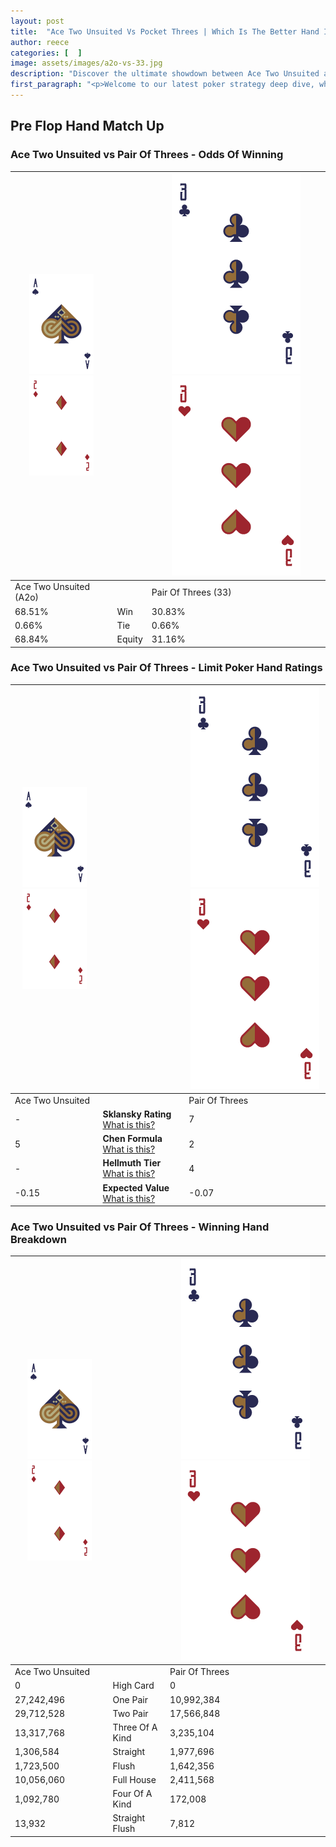 ```yaml
---
layout: post
title:  "Ace Two Unsuited Vs Pocket Threes | Which Is The Better Hand In Poker? A Complete Guide"
author: reece
categories: [  ]
image: assets/images/a2o-vs-33.jpg
description: "Discover the ultimate showdown between Ace Two Unsuited and Pair Of Threes in poker! Uncover the odds, strategies, and scenarios where one hand triumphs over the other. Get ready to up your poker game with this thrilling analysis."
first_paragraph: "<p>Welcome to our latest poker strategy deep dive, where we're pitting two distinct hands against each other in a high-stakes showdown: Ace Two Unsuited vs Pair Of Threes.</p><p>In the dynamic world of poker, every decision counts, and knowing which hand holds the upper hand is key to your success at the table.</p><p>In this article, we'll dissect these two hands, explore the scenarios where one dominates the other, and equip you with the knowledge to make strategic choices that can tip the odds in your favor.</p><p>Get ready to unravel the intriguing dynamics of these poker hands and elevate your game to new heights.</p>"
---
```




[comment]: # (sp0)

## Pre Flop Hand Match Up

<div class="table hand-ratings" markdown="1"> 



### Ace Two Unsuited vs Pair Of Threes - Odds Of Winning


    
| ![image info](assets/images/hand1/A.png) ![image info](assets/images/hand1/2o.png) |  | ![image info](assets/images/hand2/3.png) ![image info](assets/images/hand2/3o.png) |
| -------- | -------- | -------- |
| Ace Two Unsuited (A2o) |  | Pair Of Threes (33) |
| 68.51% | Win | 30.83% |
| 0.66% | Tie | 0.66% |
| 68.84% | Equity | 31.16% |




[comment]: # (sp1)



### Ace Two Unsuited vs Pair Of Threes - Limit Poker Hand Ratings


    
| ![image info](assets/images/hand1/A.png) ![image info](assets/images/hand1/2o.png) |  | ![image info](assets/images/hand2/3.png) ![image info](assets/images/hand2/3o.png) |
| -------- | -------- | -------- |
| Ace Two Unsuited |  | Pair Of Threes |
| - | **Sklansky Rating** [What is this?](/sklansky-rating-explained) | 7 |
| 5 | **Chen Formula** [What is this?](/chen-formula-explained) | 2 |
| - | **Hellmuth Tier** [What is this?](/Hellmuth-tier-explained) | 4 |
| -0.15 | **Expected Value** [What is this?](/expected-value-explained) | -0.07 |




[comment]: # (sp2)



### Ace Two Unsuited vs Pair Of Threes - Winning Hand Breakdown


    
| ![image info](assets/images/hand1/A.png) ![image info](assets/images/hand1/2o.png) |  | ![image info](assets/images/hand2/3.png) ![image info](assets/images/hand2/3o.png) |
| -------- | -------- | -------- |
| Ace Two Unsuited |  | Pair Of Threes |
| 0 | High Card | 0 |
| 27,242,496 | One Pair | 10,992,384 |
| 29,712,528 | Two Pair | 17,566,848 |
| 13,317,768 | Three Of A Kind | 3,235,104 |
| 1,306,584 | Straight | 1,977,696 |
| 1,723,500 | Flush | 1,642,356 |
| 10,056,060 | Full House | 2,411,568 |
| 1,092,780 | Four Of A Kind | 172,008 |
| 13,932 | Straight Flush | 7,812 |




[comment]: # (sp3)



</div>

[comment]: # (sp4)



[comment]: # (sp5)

